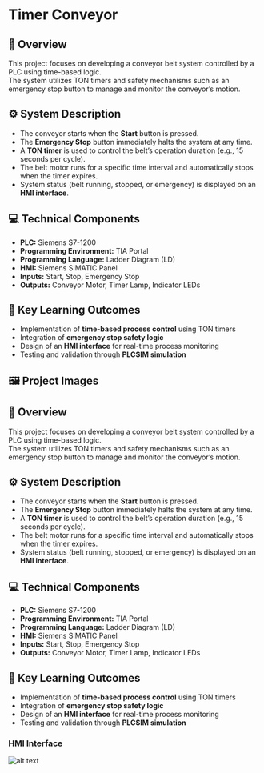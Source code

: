 # Timer Conveyor

## 🧩 Overview
This project focuses on developing a conveyor belt system controlled by a PLC using time-based logic.  
The system utilizes TON timers and safety mechanisms such as an emergency stop button to manage and monitor the conveyor’s motion.

## ⚙️ System Description
- The conveyor starts when the **Start** button is pressed.  
- The **Emergency Stop** button immediately halts the system at any time.  
- A **TON timer** is used to control the belt’s operation duration (e.g., 15 seconds per cycle).  
- The belt motor runs for a specific time interval and automatically stops when the timer expires.  
- System status (belt running, stopped, or emergency) is displayed on an **HMI interface**.

## 💻 Technical Components
- **PLC:** Siemens S7-1200  
- **Programming Environment:** TIA Portal  
- **Programming Language:** Ladder Diagram (LD)  
- **HMI:** Siemens SIMATIC Panel  
- **Inputs:** Start, Stop, Emergency Stop  
- **Outputs:** Conveyor Motor, Timer Lamp, Indicator LEDs

## 🧠 Key Learning Outcomes
- Implementation of **time-based process control** using TON timers  
- Integration of **emergency stop safety logic**  
- Design of an **HMI interface** for real-time process monitoring  
- Testing and validation through **PLCSIM simulation**

## 🖼️ Project Images

## 🧩 Overview
This project focuses on developing a conveyor belt system controlled by a PLC using time-based logic.  
The system utilizes TON timers and safety mechanisms such as an emergency stop button to manage and monitor the conveyor’s motion.

## ⚙️ System Description
- The conveyor starts when the **Start** button is pressed.  
- The **Emergency Stop** button immediately halts the system at any time.  
- A **TON timer** is used to control the belt’s operation duration (e.g., 15 seconds per cycle).  
- The belt motor runs for a specific time interval and automatically stops when the timer expires.  
- System status (belt running, stopped, or emergency) is displayed on an **HMI interface**.

## 💻 Technical Components
- **PLC:** Siemens S7-1200  
- **Programming Environment:** TIA Portal  
- **Programming Language:** Ladder Diagram (LD)  
- **HMI:** Siemens SIMATIC Panel  
- **Inputs:** Start, Stop, Emergency Stop  
- **Outputs:** Conveyor Motor, Timer Lamp, Indicator LEDs

## 🧠 Key Learning Outcomes
- Implementation of **time-based process control** using TON timers  
- Integration of **emergency stop safety logic**  
- Design of an **HMI interface** for real-time process monitoring  
- Testing and validation through **PLCSIM simulation**

### HMI Interface
![alt text](image.png)